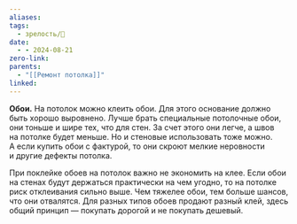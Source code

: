 ```yaml
---
aliases: 
tags:
  - зрелость/🌱
date:
  - - 2024-08-21
zero-link: 
parents:
  - "[[Ремонт потолка]]"
linked:
---
```

**Обои.** На потолок можно клеить обои. Для этого основание должно быть хорошо выровнено. Лучше брать специальные потолочные обои, они тоньше и шире тех, что для стен. За счет этого они легче, а швов на потолке будет меньше. Но и стеновые использовать тоже можно. А если купить обои с фактурой, то они скроют мелкие неровности и другие дефекты потолка.

При поклейке обоев на потолок важно не экономить на клее. Если обои на стенах будут держаться практически на чем угодно, то на потолке риск отклеивания сильно выше. Чем тяжелее обои, тем больше шансов, что они отвалятся. Для разных типов обоев продают разный клей, здесь общий принцип — покупать дорогой и не покупать дешевый.